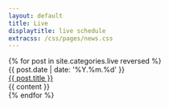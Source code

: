 ```yaml
---
layout: default
title: Live
displaytitle: live schedule
extracss: /css/pages/news.css
---
```

<ul class="live-category"></ul>
{% for post in site.categories.live reversed %}
<article class="post">
	<div class="date">
		{{ post.date | date: '%Y.%m.%d' }}
	</div>
	<div class="text">
		<div class="title">
			<a href="{{ page.url | ptr }}{{ post.url }}">{{ post.title }}
				<i class="fa fa-arrow-circle-right fa-lg"></i></a>
		</div>
		<div class="content">
			{{ content }}
		</div>
	</div>
</article>
{% endfor %}